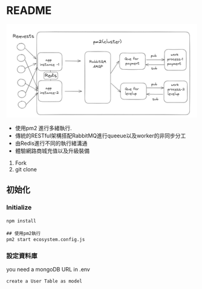 # README

![架構](https://github.com/playcsgo/cv_equipment/blob/main/wireframe/RabbitMQ.png)

- 使用pm2 進行多緒執行. 
- 傳統的RESTful架構搭配RabbitMQ進行queeue以及worker的非同步分工
- 由Redis進行不同的執行緒溝通
- 體驗網路商城充值以及升級裝備


1. Fork
2. git clone

## 初始化
### Initialize
```
npm install

## 使用pm2執行
pm2 start ecosystem.config.js 
```

### 設定資料庫
you need a mongoDB URL in .env

```
create a User Table as model
```
